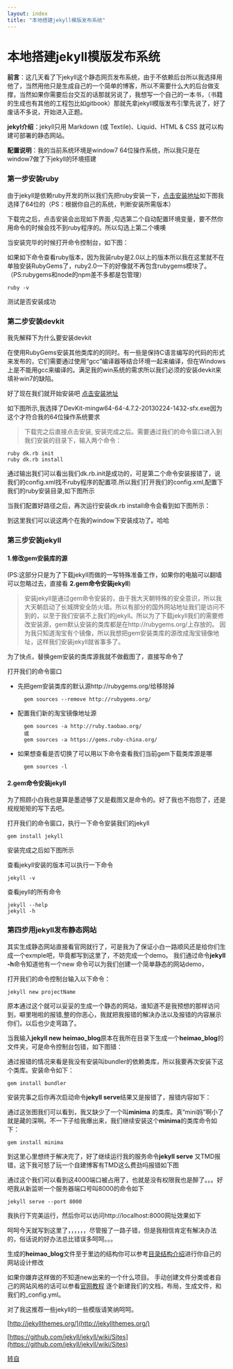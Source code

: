 ```yaml
---
layout: index
title: "本地搭建jekyll模版发布系统"
---
```


# 本地搭建jekyll模版发布系统

**前言**：这几天看了下jekyll这个静态网页发布系统，由于不依赖后台所以我选择用他了，当然用他只是生成自己的一个简单的博客，所以不需要什么大的后台做支撑，当然如果你需要后台交互的话那就另说了，我想写一个自己的一本书，（书籍的生成也有其他的工程包比如gitbook）那就先拿jekyll模版发布引擎先说了，好了废话不多说，开始进入正题。

**jekyl介绍**：jekyll只用 Markdown (或 Textile)、Liquid、HTML & CSS 就可以构建可部署的静态网站。

**配置说明**：我的当前系统环境是window7 64位操作系统，所以我只是在window7做了下jekyll的环境搭建

### 第一步安装ruby

由于jekyll是依赖ruby开发的所以我们先把ruby安装一下，[点击安装地址]("http://rubyinstaller.org/downloads/")如下图我选择了64位的（PS：根据你自己的系统，判断安装所需版本）

下载完之后，点击安装会出现如下界面 ,勾选第二个自动配置环境变量，要不然你用命令的时候会找不到ruby程序的。所以勾选上第二个噢噢 


当安装完毕的时候打开命令控制台，如下图：


如果如下命令查看ruby版本，因为我装ruby是2.0以上的版本所以我在这里就不在单独安装RubyGems了，ruby2.0一下的好像就不再包含rubygems模块了。
（PS:rubygems和node的npm差不多都是包管理）
	
	ruby -v

测试是否安装成功

### 第二步安装devkit

我先解释下为什么要安装devkit

在使用RubyGems安装其他类库的的同时。有一些是保持C语言编写的代码的形式来发布的，它们需要通过使用“gcc”编译器等结合环境一起来编译，但在Windows上是不能用gcc来编译的。满足我的win系统的需求所以我们必须的安装devkit来填补win7的缺陷。

好了现在我们就开始安装吧 [点击安装地址](http://rubyinstaller.org/downloads/)

如下图所示,我选择了DevKit-mingw64-64-4.7.2-20130224-1432-sfx.exe因为这个才符合我的64位操作系统要求


> 下载完之后直接点击安装, 安装完成之后。需要通过我们的命令窗口进入到我们安装的目录下，输入两个命令：
> 
	ruby dk.rb init
	ruby dk.rb install

通过输出我们可以看出我们dk.rb.init是成功的，可是第二个命令安装报错了，说我们的config.xml找不ruby程序的配置项.所以我们打开我们的config.xml,配置下我们的ruby安装目录,如下图所示

当我们配置好路径之后，再次运行安装dk.rb install命令会看到如下图所示：

到这里我们可以说这两个在我的window下安装成功了。哈哈

### 第三步安装jekyll

#### 1.修改gem安装库的源

(PS:这部分只是为了下载jekyll而做的一写特殊准备工作，如果你的电脑可以翻墙可以忽略过去，直接看  **2.gem命令安装jekyll**)
> 安装jekyll是通过gem命令安装的，由于我大天朝特殊的安全意识，所以我大天朝启动了长城牌安全防火墙。所以有部分的国外网站地址我们是访问不到的，以至于我们安装不上我们的jekyll。所以为了下载jekyll我们的需要修改安装源，gem默认安装的类库都是在http://rubygems.org/上存放的。
因为我只知道淘宝有个镜像，所以我想把gem安装类库的源改成淘宝镜像地址，这样我们安装jekyll就省事多了。

为了快点，替换gem安装的类库源我就不做截图了，直接写命令了

打开我们的命令窗口

* 先把gem安装类库的默认源http://rubygems.org/给移除掉

		gem sources --remove http://rubygems.org/

* 配置我们新的淘宝镜像地址源
		
		gem sources -a http://ruby.taobao.org/
		或
		gem sources -a https://gems.ruby-china.org/

* 如果想查看是否切换了可以用以下命令查看我们当前gem下载类库源是哪
		
		gem sources -l

#### 2.gem命令安装jekyll

为了照顾小白我也是算是墨迹够了又是截图又是命令的。好了我也不抱怨了，还是规规矩矩的写下去吧。

打开我们的命令窗口，执行一下命令安装我们的jekyll
		
	gem install jekyll

安装完成之后如下图所示 

查看jekyll安装的版本可以执行一下命令
	
	jekyll -v

查看jeyll的所有命令

	jekyll --help  
	jekyll -h

### 第四步用jekyll发布静态网站

其实生成静态网站直接看官网就行了，可是我为了保证小白一路顺风还是给你们生成一个exmple吧，毕竟都写到这里了，不妨完成一个demo。
我们通过命令**jekyll -h**命令知道他有一个new 命令可以为我们创建一个简单静态的网站demo，

打开我们的命令控制台输入以下命令：

	jekyll new projectName

原本通过这个就可以妥妥的生成一个静态的网站，谁知道不是我预想的那样访问到，噼里啪啦的报错,整的你恶心，我就把我报错的解决办法以及报错的内容展示你们，以后也少走弯路了。

当我输入**jekyll new heimao_blog**原本在我所在目录下生成一个**heimao_blog**的文件夹，可是命令控制台包错，如下图错：

通过报错的情况来看是我没有安装叫bundler的依赖类库，所以我要再次安装下这个类库。安装命令如下：

	gem install bundler

安装完事之后你再次启动命令**jekyll serve**结果又是报错了，报错内容如下：

通过这张图我们可以看到，我又缺少了一个叫**minima** 的类库。真“mini妈”啊小了就是藏的深啊。不一下子给我爆出来，我们继续安装这个**minima**的类库命令如下：
	
	gem install minima

到这里心里想终于解决完了，好了继续运行我的服务命令**jekyll serve** 又TMD报错，这下我可怒了玩一个自建博客有TMD这么费劲吗报错如下图

通过这个我们可以看到这4000端口被占用了，也就是没有权限我也是醉了。。。好吧我从新监听一个服务器端口号叫8000的命令如下
	
	jekyll serve --port 8000

我执行下完美运行，然后你可以访问http://localhost:8000网址效果如下

呵呵今天就写到这里了，，，，，，尽管报了一路子错，但是我相信肯定有解决办法的，俗话说的好办法总比错误多呵呵。。。

生成的**heimao_blog**文件至于里边的结构你可以参考[目录结构介绍](http://jekyll.com.cn/docs/structure/)进行你自己的网站设计修改


如果你嫌弃这样做的不知道new出来的一个什么项目。
手动创建文件分类或者自己的网站风格的话可以参看[官网教程](http://jekyll.com.cn/)
逐个新建我们的文档，布局，生成文件，和我们的_config.yml。

对了我这推荐一些jekyll的一些模版请笑纳呵呵。

[http://jekyllthemes.org/](http://jekyllthemes.org/)

[https://github.com/jekyll/jekyll/wiki/Sites](https://github.com/jekyll/jekyll/wiki/Sites)

[转自](https://heimiao.github.io/heimao_blog//2016/11/16/jekyll_down.html)
 